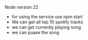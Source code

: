 Node version 22

- for using the service use npm start
- We can get all top 10 spotify tracks
- we can get currently playing song
- we can puase the song